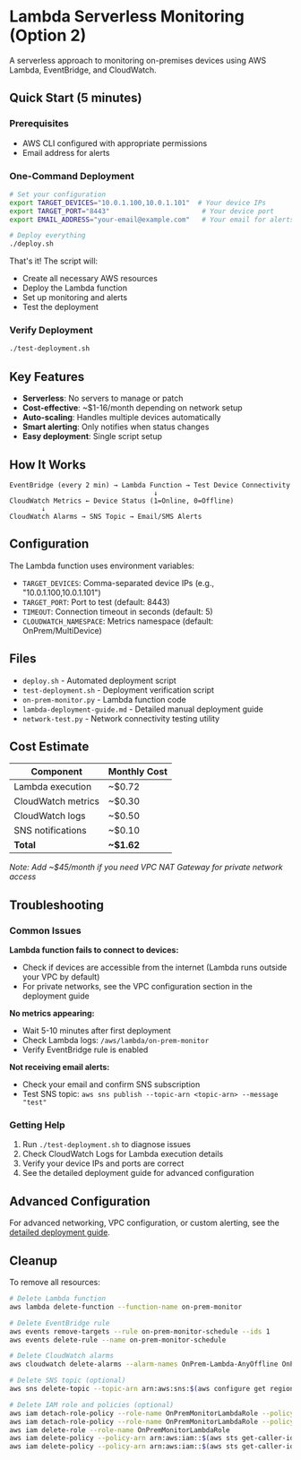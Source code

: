 # Lambda Serverless Monitoring (Option 2)

A serverless approach to monitoring on-premises devices using AWS Lambda, EventBridge, and CloudWatch.

## Quick Start (5 minutes)

### Prerequisites
- AWS CLI configured with appropriate permissions
- Email address for alerts

### One-Command Deployment

```bash
# Set your configuration
export TARGET_DEVICES="10.0.1.100,10.0.1.101"  # Your device IPs
export TARGET_PORT="8443"                       # Your device port  
export EMAIL_ADDRESS="your-email@example.com"   # Your email for alerts

# Deploy everything
./deploy.sh
```

That's it! The script will:
- Create all necessary AWS resources
- Deploy the Lambda function
- Set up monitoring and alerts
- Test the deployment

### Verify Deployment

```bash
./test-deployment.sh
```

## Key Features

- **Serverless**: No servers to manage or patch
- **Cost-effective**: ~$1-16/month depending on network setup
- **Auto-scaling**: Handles multiple devices automatically
- **Smart alerting**: Only notifies when status changes
- **Easy deployment**: Single script setup

## How It Works

```
EventBridge (every 2 min) → Lambda Function → Test Device Connectivity
                                    ↓
CloudWatch Metrics ← Device Status (1=Online, 0=Offline)
        ↓
CloudWatch Alarms → SNS Topic → Email/SMS Alerts
```

## Configuration

The Lambda function uses environment variables:

- `TARGET_DEVICES`: Comma-separated device IPs (e.g., "10.0.1.100,10.0.1.101")
- `TARGET_PORT`: Port to test (default: 8443)
- `TIMEOUT`: Connection timeout in seconds (default: 5)
- `CLOUDWATCH_NAMESPACE`: Metrics namespace (default: OnPrem/MultiDevice)

## Files

- `deploy.sh` - Automated deployment script
- `test-deployment.sh` - Deployment verification script
- `on-prem-monitor.py` - Lambda function code
- `lambda-deployment-guide.md` - Detailed manual deployment guide
- `network-test.py` - Network connectivity testing utility

## Cost Estimate

| Component | Monthly Cost |
|-----------|--------------|
| Lambda execution | ~$0.72 |
| CloudWatch metrics | ~$0.30 |
| CloudWatch logs | ~$0.50 |
| SNS notifications | ~$0.10 |
| **Total** | **~$1.62** |

*Note: Add ~$45/month if you need VPC NAT Gateway for private network access*

## Troubleshooting

### Common Issues

**Lambda function fails to connect to devices:**
- Check if devices are accessible from the internet (Lambda runs outside your VPC by default)
- For private networks, see the VPC configuration section in the deployment guide

**No metrics appearing:**
- Wait 5-10 minutes after first deployment
- Check Lambda logs: `/aws/lambda/on-prem-monitor`
- Verify EventBridge rule is enabled

**Not receiving email alerts:**
- Check your email and confirm SNS subscription
- Test SNS topic: `aws sns publish --topic-arn <topic-arn> --message "test"`

### Getting Help

1. Run `./test-deployment.sh` to diagnose issues
2. Check CloudWatch Logs for Lambda execution details
3. Verify your device IPs and ports are correct
4. See the detailed deployment guide for advanced configuration

## Advanced Configuration

For advanced networking, VPC configuration, or custom alerting, see the [detailed deployment guide](lambda-deployment-guide.md).

## Cleanup

To remove all resources:

```bash
# Delete Lambda function
aws lambda delete-function --function-name on-prem-monitor

# Delete EventBridge rule
aws events remove-targets --rule on-prem-monitor-schedule --ids 1
aws events delete-rule --name on-prem-monitor-schedule

# Delete CloudWatch alarms
aws cloudwatch delete-alarms --alarm-names OnPrem-Lambda-AnyOffline OnPrem-Lambda-NotReporting OnPrem-Lambda-Errors

# Delete SNS topic (optional)
aws sns delete-topic --topic-arn arn:aws:sns:$(aws configure get region):$(aws sts get-caller-identity --query Account --output text):OnPrem-Monitor-Alerts

# Delete IAM role and policies (optional)
aws iam detach-role-policy --role-name OnPremMonitorLambdaRole --policy-arn arn:aws:iam::$(aws sts get-caller-identity --query Account --output text):policy/OnPremLambdaCloudWatchPolicy
aws iam detach-role-policy --role-name OnPremMonitorLambdaRole --policy-arn arn:aws:iam::$(aws sts get-caller-identity --query Account --output text):policy/OnPremLambdaLogsPolicy
aws iam delete-role --role-name OnPremMonitorLambdaRole
aws iam delete-policy --policy-arn arn:aws:iam::$(aws sts get-caller-identity --query Account --output text):policy/OnPremLambdaCloudWatchPolicy
aws iam delete-policy --policy-arn arn:aws:iam::$(aws sts get-caller-identity --query Account --output text):policy/OnPremLambdaLogsPolicy
```